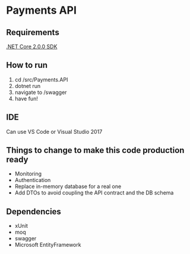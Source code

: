 # Payments API

## Requirements

[.NET Core 2.0.0 SDK](https://www.microsoft.com/net/core)

## How to run

1. cd /src/Payments.API
2. dotnet run 
3. navigate to /swagger
4. have fun!


## IDE

Can use VS Code or Visual Studio 2017


## Things to change to make this code production ready

* Monitoring
* Authentication
* Replace in-memory database for a real one
* Add DTOs to avoid coupling the API contract and the DB schema

## Dependencies

* xUnit
* moq
* swagger
* Microsoft EntityFramework